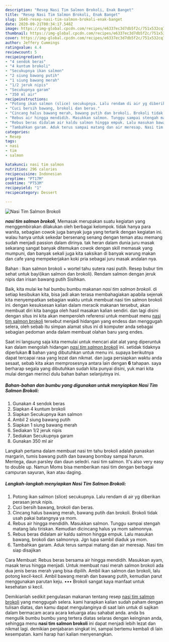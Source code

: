 ```yaml
---
description: "Resep Nasi Tim Salmon Brokoli, Enak Banget"
title: "Resep Nasi Tim Salmon Brokoli, Enak Banget"
slug: 1648-resep-nasi-tim-salmon-brokoli-enak-banget
date: 2020-09-21T00:34:17.548Z
image: https://img-global.cpcdn.com/recipes/e6337ec3d7db5f2c/751x532cq70/nasi-tim-salmon-brokoli-foto-resep-utama.jpg
thumbnail: https://img-global.cpcdn.com/recipes/e6337ec3d7db5f2c/751x532cq70/nasi-tim-salmon-brokoli-foto-resep-utama.jpg
cover: https://img-global.cpcdn.com/recipes/e6337ec3d7db5f2c/751x532cq70/nasi-tim-salmon-brokoli-foto-resep-utama.jpg
author: Jeffery Cummings
ratingvalue: 4.4
reviewcount: 5
recipeingredient:
- "4 sendok beras"
- "4 kuntum brokoli"
- "Secukupnya ikan salmon"
- "2 siung bawang putih"
- "1 siung bawang merah"
- "1/2 jeruk nipis"
- "Secukupnya garam"
- "350 ml air"
recipeinstructions:
- "Potong ikan salmon (slice) secukupnya. Lalu rendam di air yg diberikan perasan jeruk nipis."
- "Cuci bersih bawang, brokoli dan beras."
- "Cincang halus bawang merah, bawang putih dan brokoli. Brokoli tidak usah pakai batangnya ya mom."
- "Rebus air hingga mendidih. Masukkan salmon. Tunggu sampai stengah matang lalu tiriskan. Kemudian dicincang halus ya mom salmonnya."
- "Rebus beras didalam air kaldu salmon hingga empuk. Lalu masukan bawang, brokoli dan salmonnya. Jgn lupa sambil diaduk ya mom."
- "Tambahkan garam. Aduk terus sampai matang dan air meresap. Nasi tim siap disajikan"
categories:
- Resep
tags:
- nasi
- tim
- salmon

katakunci: nasi tim salmon 
nutrition: 296 calories
recipecuisine: Indonesian
preptime: "PT17M"
cooktime: "PT53M"
recipeyield: "1"
recipecategory: Dessert

---
```



![Nasi Tim Salmon Brokoli](https://img-global.cpcdn.com/recipes/e6337ec3d7db5f2c/751x532cq70/nasi-tim-salmon-brokoli-foto-resep-utama.jpg)

<b><i>nasi tim salmon brokoli</i></b>, Memasak merupakan suatu kegiatan yang menggembirakan dilakukan oleh berbagai kelompok. tidak hanya para wanita, sebagian cowok juga banyak juga yang tertarik dengan kegiatan ini. walau hanya untuk sekedar bersenang senang dengan teman atau memang sudah menjadi passion dalam dirinya. tak heran dalam dunia juru masak sekarang sangat banyak ditemukan cowok dengan skill memasak yang mumpuni, dan banyak sekali juga kita saksikan di banyak warung makan dan cafe yang mempekerjakan koki pria sebagai juru masak andalan nya.

Bahan : Ikan salmon brokoli + wortel tahu sutera nasi putih. Resep bubur tim sehat untuk bayi(ikan salmon dan brokoli). Rendam salmon dengan jeruk nipis dan irisan bawang putih Sisihkan.

Baik, kita mulai ke hal bumbu bumbu makanan <i>nasi tim salmon brokoli</i>. di setiap kesibukan kita, bisa jadi akan terasa membahagiakan apabila sejenak kita menyempatkan sebagian waktu untuk membuat nasi tim salmon brokoli ini. dengan kesuksesan kalian dalam meracik makanan tersebut, akan membuat diri kita bangga oleh hasil masakan kalian sendiri. dan lagi disini dengan situs ini kita akan memperoleh referensi untuk membuat menu <u>nasi tim salmon brokoli</u> tersebut menjadi hidangan yang endess dan menggugah selera, oleh sebab itu simpan alamat situs ini di komputer anda sebagai sebagian pedoman anda dalam membuat olahan baru yang endes.


Saat ini langsung saja kita memulai untuk mencari alat alat yang diperuntuk kan dalam mengolah hidangan <u><i>nasi tim salmon brokoli</i></u> ini. setidak tidaknya diperlukan <b>8</b> bahan yang dibutuhkan untuk menu ini. supaya berikutnya dapat tercapai rasa yang lezat dan nikmat. dan juga persiapkan waktu anda sesaat, sebab kita akan memprosesnya antara lain dengan <b>6</b> tahapan. saya berharap segala yang dibutuhkan sudah kita punyai disini, yuk mari kita mulai dengan merinci dulu bahan bahan selanjutnya ini.

<!--inarticleads1-->

##### Bahan-bahan dan bumbu yang digunakan untuk menyiapkan Nasi Tim Salmon Brokoli:

1. Gunakan 4 sendok beras
1. Siapkan 4 kuntum brokoli
1. Siapkan Secukupnya ikan salmon
1. Ambil 2 siung bawang putih
1. Siapkan 1 siung bawang merah
1. Sediakan 1/2 jeruk nipis
1. Sediakan Secukupnya garam
1. Gunakan 350 ml air


Langkah pertama dalam membuat nasi tm tahu brokoli adalah panaskan margarin, tumis bawang putih dan bawang bombay sampai harum. Mentega, daun parsley dan daun seledri. nasi tim salmon. It&#39;s also very easy to double up. Namun Moms bisa memberikan nasi tim dengan berbagai campuran sayuran, ikan atau daging. 

<!--inarticleads2-->

##### Langkah-langkah menyiapkan Nasi Tim Salmon Brokoli:

1. Potong ikan salmon (slice) secukupnya. Lalu rendam di air yg diberikan perasan jeruk nipis.
1. Cuci bersih bawang, brokoli dan beras.
1. Cincang halus bawang merah, bawang putih dan brokoli. Brokoli tidak usah pakai batangnya ya mom.
1. Rebus air hingga mendidih. Masukkan salmon. Tunggu sampai stengah matang lalu tiriskan. Kemudian dicincang halus ya mom salmonnya.
1. Rebus beras didalam air kaldu salmon hingga empuk. Lalu masukan bawang, brokoli dan salmonnya. Jgn lupa sambil diaduk ya mom.
1. Tambahkan garam. Aduk terus sampai matang dan air meresap. Nasi tim siap disajikan


Cara Membuat: Rebus beras bersama air hingga mendidih. Masukkan ayam, masak terus hingga menjadi. Untuk membuat nasi merah salmon brokoli ada dua jenis beras merah yang bisa dipilih. Ambil ikan salmon dan brokoli, lalu potong kecil-kecil. Ambil bawang merah dan bawang putih, kemudian parut menggunakan parutan keju. ••• Brokoli sangat kaya manfaat untuk kesehatan si kecil. 

Demikianlah sedikit pengulasan makanan tentang resep <u>nasi tim salmon brokoli</u> yang menggugah selera. kami harapkan kalian sudah paham dengan tulisan diatas, dan kamu dapat mengulanginya di saat lain untuk di sajikan dalam bermacam acara acara keluarga atau sahabat anda. anda bs mengulik bumbu bumbu yang tertera diatas selaras dengan keinginan anda, sehingga menu <b>nasi tim salmon brokoli</b> ini dapat menjadi lebih lezat dan nikmat lagi. demikian penjabaran singkat ini, sampai bertemu kembali di lain kesempatan. kami harap hari kalian menyenangkan.

